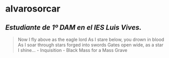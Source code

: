# alvarosorcar 
## *Estudiante de 1º DAM en el IES Luis Vives.*
> Now I fly above as the eagle lord
> As I stare below, you drown in blood
> As I soar through stars forged into swords
> Gates open wide, as a star I shine... - Inquisition - Black Mass for a Mass Grave

